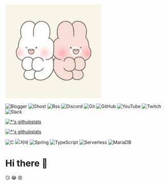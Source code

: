 <img src='images/다운로드.jpg' width=300 heght=300> </img>



![Blogger](https://img.shields.io/badge/Blogger-FF5722?style=for-the-badge&logo=blogger&logoColor=white)
![Ghost](https://img.shields.io/badge/ghost-000?style=for-the-badge&logo=ghost&logoColor=%23F7DF1E)
![Rss](https://img.shields.io/badge/rss-F88900?style=for-the-badge&logo=rss&logoColor=white)
![Discord](https://img.shields.io/badge/Discord-%235865F2.svg?style=for-the-badge&logo=discord&logoColor=white)
![Git](https://img.shields.io/badge/git-%23F05033.svg?style=for-the-badge&logo=git&logoColor=white)
![GitHub](https://img.shields.io/badge/github-%23121011.svg?style=for-the-badge&logo=github&logoColor=white)
![YouTube](https://img.shields.io/badge/YouTube-%23FF0000.svg?style=for-the-badge&logo=YouTube&logoColor=white)
![Twitch](https://img.shields.io/badge/Twitch-%239146FF.svg?style=for-the-badge&logo=Twitch&logoColor=white)
![Slack](https://img.shields.io/badge/Slack-4A154B?style=for-the-badge&logo=slack&logoColor=white)





[![*'s githubstats](https://github-readme-stats.vercel.app/api?username=tkdcksqkr98)](https://github.com/tkdcksqkr98)

[![*'s githubstats](https://github-readme-stats.vercel.app/api?username=tkdcksqkr98&show_icons=true&theme=radical)](https://github.com/tkdcksqkr98)

![C](https://img.shields.io/badge/-C-123456?style=flat-square&logo=C&logoColor=black)
![자바](https://img.shields.io/badge/-자바-007396?style=flat&logo=Java&logoColor=ffffff)
![Spring](https://img.shields.io/badge/-Spring-6DB33F?style=for-the-badge&logo=Spring&logoColor=white)
![TypeScript](https://img.shields.io/badge/-TypeScript-3178C6?style=flat-square&logo=TypeScript&logoColor=white)
![Serverless](https://img.shields.io/badge/-Serverless-FD5750?style=flat-square&logo=Serverless&logoColor=magenta)
![MariaDB](https://img.shields.io/badge/-MariaDB-1F305F?style=flat-square&logo=mariadb&logoColor=white)
# Hi there 👋






:smirk: 
:joy: 
:rage:

